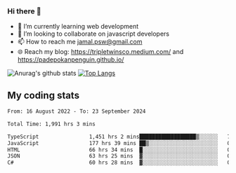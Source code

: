 ### Hi there 👋

<!--
**padepokanpenguin/padepokanpenguin** is a ✨ _special_ ✨ repository because its `README.md` (this file) appears on your GitHub profile.
-->

- 🌱 I’m currently learning  web development
- 👯 I’m looking to collaborate on javascript developers
- 📫 How to reach me jamal.psw@gmail.com
- 🌐 Reach my blog:
   https://tripletwinsco.medium.com/ and
   https://padepokanpenguin.github.io/

![Anurag's github stats](https://github-readme-stats.vercel.app/api?username=padepokanpenguin&count_private=true&disable_animations=false&show_icons=true&theme=default)
[![Top Langs](https://github-readme-stats.vercel.app/api/top-langs/?username=padepokanpenguin&theme=default&layout=compact)](https://github.com/padepokanpenguin)

## My coding stats

<!--START_SECTION:waka-->

```txt
From: 16 August 2022 - To: 23 September 2024

Total Time: 1,991 hrs 3 mins

TypeScript                1,451 hrs 2 mins██████████████████▒░░░░░░   72.88 %
JavaScript                177 hrs 39 mins ██▒░░░░░░░░░░░░░░░░░░░░░░   08.92 %
HTML                      66 hrs 34 mins  █░░░░░░░░░░░░░░░░░░░░░░░░   03.34 %
JSON                      63 hrs 25 mins  ▓░░░░░░░░░░░░░░░░░░░░░░░░   03.19 %
C#                        60 hrs 28 mins  ▓░░░░░░░░░░░░░░░░░░░░░░░░   03.04 %
```

<!--END_SECTION:waka-->


